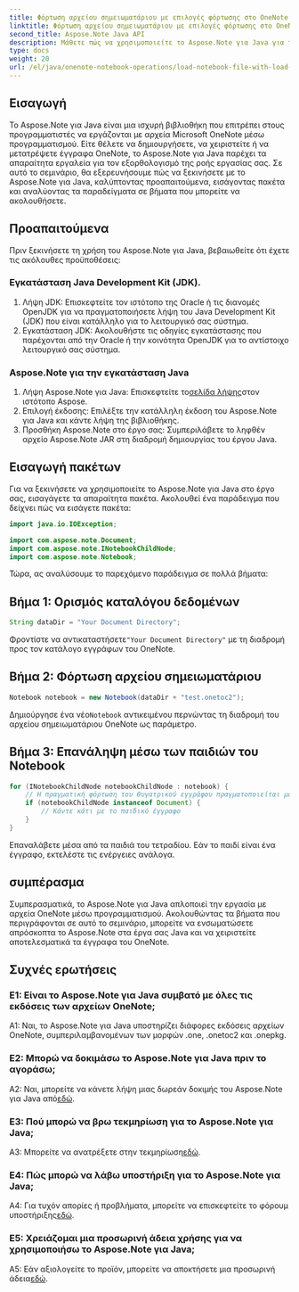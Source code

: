 ```yaml
---
title: Φόρτωση αρχείου σημειωματάριου με επιλογές φόρτωσης στο OneNote - Aspose.Note
linktitle: Φόρτωση αρχείου σημειωματάριου με επιλογές φόρτωσης στο OneNote - Aspose.Note
second_title: Aspose.Note Java API
description: Μάθετε πώς να χρησιμοποιείτε το Aspose.Note για Java για τον προγραμματισμό χειρισμού αρχείων OneNote. Ξεκινήστε με το περιεκτικό μας σεμινάριο τώρα.
type: docs
weight: 20
url: /el/java/onenote-notebook-operations/load-notebook-file-with-load-options/
---
```

## Εισαγωγή

Το Aspose.Note για Java είναι μια ισχυρή βιβλιοθήκη που επιτρέπει στους προγραμματιστές να εργάζονται με αρχεία Microsoft OneNote μέσω προγραμματισμού. Είτε θέλετε να δημιουργήσετε, να χειριστείτε ή να μετατρέψετε έγγραφα OneNote, το Aspose.Note για Java παρέχει τα απαραίτητα εργαλεία για τον εξορθολογισμό της ροής εργασίας σας. Σε αυτό το σεμινάριο, θα εξερευνήσουμε πώς να ξεκινήσετε με το Aspose.Note για Java, καλύπτοντας προαπαιτούμενα, εισάγοντας πακέτα και αναλύοντας τα παραδείγματα σε βήματα που μπορείτε να ακολουθήσετε.

## Προαπαιτούμενα

Πριν ξεκινήσετε τη χρήση του Aspose.Note για Java, βεβαιωθείτε ότι έχετε τις ακόλουθες προϋποθέσεις:

### Εγκατάσταση Java Development Kit (JDK).

1. Λήψη JDK: Επισκεφτείτε τον ιστότοπο της Oracle ή τις διανομές OpenJDK για να πραγματοποιήσετε λήψη του Java Development Kit (JDK) που είναι κατάλληλο για το λειτουργικό σας σύστημα.
2. Εγκατάσταση JDK: Ακολουθήστε τις οδηγίες εγκατάστασης που παρέχονται από την Oracle ή την κοινότητα OpenJDK για το αντίστοιχο λειτουργικό σας σύστημα.

### Aspose.Note για την εγκατάσταση Java

1.  Λήψη Aspose.Note για Java: Επισκεφτείτε το[σελίδα λήψης](https://releases.aspose.com/note/java/)στον ιστότοπο Aspose.
2. Επιλογή έκδοσης: Επιλέξτε την κατάλληλη έκδοση του Aspose.Note για Java και κάντε λήψη της βιβλιοθήκης.
3. Προσθήκη Aspose.Note στο έργο σας: Συμπεριλάβετε το ληφθέν αρχείο Aspose.Note JAR στη διαδρομή δημιουργίας του έργου Java.

## Εισαγωγή πακέτων

Για να ξεκινήσετε να χρησιμοποιείτε το Aspose.Note για Java στο έργο σας, εισαγάγετε τα απαραίτητα πακέτα. Ακολουθεί ένα παράδειγμα που δείχνει πώς να εισάγετε πακέτα:

```java
import java.io.IOException;

import com.aspose.note.Document;
import com.aspose.note.INotebookChildNode;
import com.aspose.note.Notebook;
```

Τώρα, ας αναλύσουμε το παρεχόμενο παράδειγμα σε πολλά βήματα:

## Βήμα 1: Ορισμός καταλόγου δεδομένων

```java
String dataDir = "Your Document Directory";
```

 Φροντίστε να αντικαταστήσετε`"Your Document Directory"` με τη διαδρομή προς τον κατάλογο εγγράφων του OneNote.

## Βήμα 2: Φόρτωση αρχείου σημειωματάριου

```java
Notebook notebook = new Notebook(dataDir + "test.onetoc2");
```

 Δημιούργησε ένα νέο`Notebook` αντικειμένου περνώντας τη διαδρομή του αρχείου σημειωματάριου OneNote ως παράμετρο.

## Βήμα 3: Επανάληψη μέσω των παιδιών του Notebook

```java
for (INotebookChildNode notebookChildNode : notebook) {
    // Η πραγματική φόρτωση του θυγατρικού εγγράφου πραγματοποιείται μόνο εδώ.
    if (notebookChildNode instanceof Document) {
        // Κάντε κάτι με το παιδικό έγγραφο
    }
}
```

Επαναλάβετε μέσα από τα παιδιά του τετραδίου. Εάν το παιδί είναι ένα έγγραφο, εκτελέστε τις ενέργειες ανάλογα.

## συμπέρασμα

Συμπερασματικά, το Aspose.Note για Java απλοποιεί την εργασία με αρχεία OneNote μέσω προγραμματισμού. Ακολουθώντας τα βήματα που περιγράφονται σε αυτό το σεμινάριο, μπορείτε να ενσωματώσετε απρόσκοπτα το Aspose.Note στα έργα σας Java και να χειριστείτε αποτελεσματικά τα έγγραφα του OneNote.

## Συχνές ερωτήσεις

### Ε1: Είναι το Aspose.Note για Java συμβατό με όλες τις εκδόσεις των αρχείων OneNote;

A1: Ναι, το Aspose.Note για Java υποστηρίζει διάφορες εκδόσεις αρχείων OneNote, συμπεριλαμβανομένων των μορφών .one, .onetoc2 και .onepkg.

### Ε2: Μπορώ να δοκιμάσω το Aspose.Note για Java πριν το αγοράσω;

 A2: Ναι, μπορείτε να κάνετε λήψη μιας δωρεάν δοκιμής του Aspose.Note για Java από[εδώ](https://releases.aspose.com/).

### Ε3: Πού μπορώ να βρω τεκμηρίωση για το Aspose.Note για Java;

 A3: Μπορείτε να ανατρέξετε στην τεκμηρίωση[εδώ](https://reference.aspose.com/note/java/).

### Ε4: Πώς μπορώ να λάβω υποστήριξη για το Aspose.Note για Java;

 A4: Για τυχόν απορίες ή προβλήματα, μπορείτε να επισκεφτείτε το φόρουμ υποστήριξης[εδώ](https://forum.aspose.com/c/note/28).

### Ε5: Χρειάζομαι μια προσωρινή άδεια χρήσης για να χρησιμοποιήσω το Aspose.Note για Java;

 A5: Εάν αξιολογείτε το προϊόν, μπορείτε να αποκτήσετε μια προσωρινή άδεια[εδώ](https://purchase.aspose.com/temporary-license/).